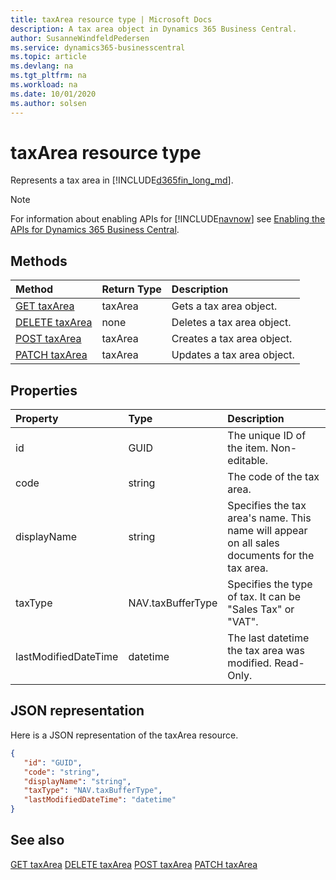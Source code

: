 ```yaml
---
title: taxArea resource type | Microsoft Docs
description: A tax area object in Dynamics 365 Business Central.
author: SusanneWindfeldPedersen
ms.service: dynamics365-businesscentral
ms.topic: article
ms.devlang: na
ms.tgt_pltfrm: na
ms.workload: na
ms.date: 10/01/2020
ms.author: solsen
---
```


# taxArea resource type
Represents a tax area in [!INCLUDE[d365fin_long_md](../../includes/d365fin_long_md.md)].

> [!NOTE]  
> For information about enabling APIs for [!INCLUDE[navnow](../../includes/navnow_md.md)] see [Enabling the APIs for Dynamics 365 Business Central](../enabling-apis-for-dynamics-nav.md).

## Methods
| Method | Return Type|Description |
|:--------------------|:-----------|:-------------------------|
|[GET taxArea](../api/dynamics_taxArea_Get.md)|taxArea|Gets a tax area object.|
|[DELETE taxArea](../api/dynamics_taxArea_Delete.md)|none|Deletes a tax area object.|
|[POST taxArea](../api/dynamics_taxArea_Create.md)|taxArea|Creates a tax area object.|
|[PATCH taxArea](../api/dynamics_taxArea_Update.md)|taxArea|Updates a tax area object.|






## Properties

| Property           | Type   |Description     |
|:-------------------|:-------|:---------------|
|id|GUID|The unique ID of the item. Non-editable.|
|code|string|The code of the tax area.|
|displayName|string|Specifies the tax area's name. This name will appear on all sales documents for the tax area.|
|taxType|NAV.taxBufferType|Specifies the type of tax. It can be "Sales Tax" or "VAT".|
|lastModifiedDateTime|datetime|The last datetime the tax area was modified. Read-Only.|


## JSON representation

Here is a JSON representation of the taxArea resource.


```json
{
   "id": "GUID",
   "code": "string",
   "displayName": "string",
   "taxType": "NAV.taxBufferType",
   "lastModifiedDateTime": "datetime"
}
```
## See also

[GET taxArea](../api/dynamics_taxArea_Get.md)
[DELETE taxArea](../api/dynamics_taxArea_Delete.md)
[POST taxArea](../api/dynamics_taxArea_Create.md)
[PATCH taxArea](../api/dynamics_taxArea_Update.md)

